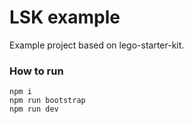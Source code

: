 # LSK example

Example project based on lego-starter-kit.

### How to run
```
npm i
npm run bootstrap
npm run dev
```